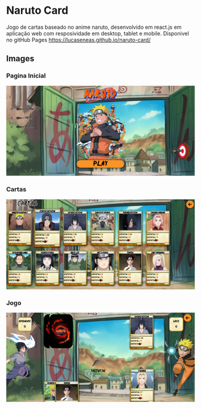 # Naruto Card

Jogo de cartas baseado no anime naruto, desenvolvido em react.js em aplicação web com resposividade em desktop, tablet e mobile.
Disponivel no gitHub Pages https://lucaseneas.github.io/naruto-card/


## Images
### Pagina Inicial
![Home](src/images/view/InGame_Home.png)
### Cartas
![Cards](src/images/view/InGame_Cards.png)
### Jogo
![Game](src/images/view/InGame_Game.png)
